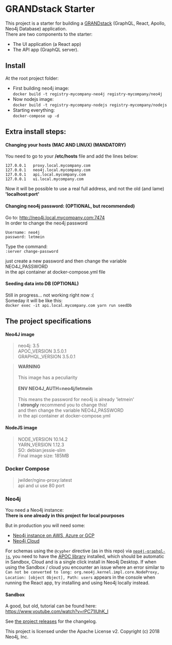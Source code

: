 # GRANDstack Starter

This project is a starter for building a [GRANDstack](https://grandstack.io) (GraphQL, React, Apollo, Neo4j Database) application.  
There are two components to the starter:
 - The UI application (a React app)
 - The API app (GraphQL server).

## Install

At the root project folder:  
* First building neo4j image:  
`docker build -t registry-mycompany-neo4j registry-mycompany/neo4j`  
* Now nodejs image:  
`docker build -t registry-mycompany-nodejs registry-mycompany/nodejs`  
* Starting everything:  
`docker-compose up -d`

## Extra install steps:

#### Changing your hosts (MAC AND LINUX) (MANDATORY)
You need to go to your **/etc/hosts** file and add the lines below:  
```
127.0.0.1   proxy.local.mycompany.com  
127.0.0.1   neo4j.local.mycompany.com  
127.0.0.1   api.local.mycompany.com  
127.0.0.1   ui.local.mycompany.com
```  
Now it will be possible to use a real full address, and not the old (and lame) **'localhost:port'**

#### Changing neo4j password: (OPTIONAL, but recommended)

Go to: http://neo4j.local.mycompany.com:7474  
In order to change the neo4j password  

```
Username: neo4j
password: letmein
```  
Type the command:  
`:server change-password`

just create a new password and then change the variable  
NEO4J_PASSWORD  
in the api container at docker-compose.yml file

#### Seeding data into DB (OPTIONAL)

Still in progress... not working right now :(  
Someday it will be like this:  
`docker exec -it api.local.mycompany.com yarn run seedDb`

## The project specifications

#### Neo4J image
>   neo4j: 3.5 \
    APOC_VERSION 3.5.0.1 \
    GRAPHQL_VERSION 3.5.0.1

>   **WARNING**
    \
    \
    This image has a peculiarity \
    \
    **ENV NEO4J_AUTH=neo4j/letmein** \
    \
    This means the password for neo4j is already 'letmein' \
    I **strongly** recommend you to change this! \
    and then change the variable NEO4J_PASSWORD \
    in the api container at docker-compose.yml


#### NodeJS image

>   NODE_VERSION 10.14.2 \
    YARN_VERSION 1.12.3 \
    SO: debian:jessie-slim \
    Final image size: 185MB


### Docker Compose

>   jwilder/nginx-proxy:latest \
    api and ui use 80 port

### Neo4j

You need a Neo4j instance:  
 **There is one already in this project for local pourposes**  
 
 But in production you will need some:
 - [Neo4j instance on AWS, Azure or GCP](http://neo4j.com/developer/guide-cloud-deployment)
 - [Neo4j Cloud](http://neo4j.com/cloud)


For schemas using the  `@cypher` directive (as in this repo) via [`neo4j-graphql-js`](https://github.com/neo4j-graphql/neo4j-graphql-js), you need to have the [APOC library](https://github.com/neo4j-contrib/neo4j-apoc-procedures) installed, which should be automatic in Sandbox, Cloud and is a single click install in Neo4j Desktop. If when using the Sandbox / cloud you encounter an issue where an error similar to `Can not be converted to long: org.neo4j.kernel.impl.core.NodeProxy, Location: [object Object], Path: users` appears in the console when running the React app, try installing and using Neo4j locally instead.

#### Sandbox 

A good, but old, tutorial can be found here: https://www.youtube.com/watch?v=rPC71lUhK_I


See [the project releases](https://github.com/BrenoMazieiro/grand-stack-starter/releases) for the changelog.

This project is licensed under the Apache License v2.
Copyright (c) 2018 Neo4j, Inc.

